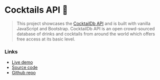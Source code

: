 # Cocktails API 🍹

> This project showcases the [CocktailDb API](https://www.thecocktaildb.com/api.php) and is built with vanilla JavaScript and Bootstrap. CocktailDb API is an open crowd-sourced database of drinks and cocktails from around the world which offers free access at its basic level.

### Links
- [Live demo](https://js-cocktailsdb-api.rolandjlevy.repl.co/)
- [Source code](https://replit.com/@RolandJLevy/js-cocktailsdb-api)
- [Github repo](https://github.com/rolandjlevy/js-cocktailsdb-api)